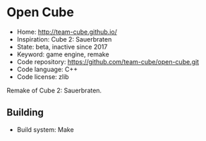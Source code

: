 # Open Cube

- Home: http://team-cube.github.io/
- Inspiration: Cube 2: Sauerbraten
- State: beta, inactive since 2017
- Keyword: game engine, remake
- Code repository: https://github.com/team-cube/open-cube.git
- Code language: C++
- Code license: zlib

Remake of Cube 2: Sauerbraten.

## Building

- Build system: Make
